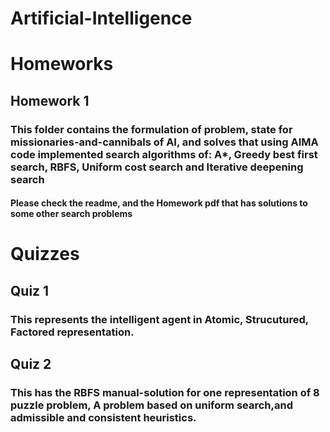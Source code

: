 # Artificial-Intelligence

# Homeworks
## Homework 1
### This folder contains the formulation of problem, state for missionaries-and-cannibals of AI, and solves that using AIMA code implemented search algorithms of: A*, Greedy best first search, RBFS, Uniform cost search and Iterative deepening search
#### Please check the readme, and the Homework pdf that has solutions to some other search problems 

# Quizzes
## Quiz 1
### This represents the intelligent agent in Atomic, Strucutured, Factored representation.

## Quiz 2
### This has the RBFS manual-solution for one representation of 8 puzzle problem, A problem based on uniform search,and admissible and consistent heuristics.
